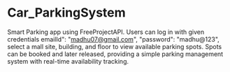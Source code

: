 # Car_ParkingSystem
Smart Parking app using FreeProjectAPI. Users can log in with given credentials emailId": "madhu07@gmail.com", "password": "madhu@123", select a mall site, building, and floor to view available parking spots. Spots can be booked and later released, providing a simple parking management system with real-time availability tracking.
